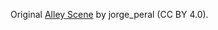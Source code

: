 Original [Alley Scene](https://sketchfab.com/3d-models/alley-scene-8e6a8eb5015545c9bc9e6742d0d267a4) by jorge_peral (CC BY 4.0). 
